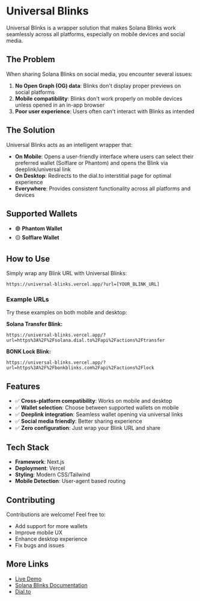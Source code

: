 # Universal Blinks

Universal Blinks is a wrapper solution that makes Solana Blinks work seamlessly across all platforms, especially on mobile devices and social media.

## The Problem

When sharing Solana Blinks on social media, you encounter several issues:

1. **No Open Graph (OG) data**: Blinks don't display proper previews on social platforms
2. **Mobile compatibility**: Blinks don't work properly on mobile devices unless opened in an in-app browser
3. **Poor user experience**: Users often can't interact with Blinks as intended

## The Solution

Universal Blinks acts as an intelligent wrapper that:

- **On Mobile**: Opens a user-friendly interface where users can select their preferred wallet (Solflare or Phantom) and opens the Blink via deeplink/universal link
- **On Desktop**: Redirects to the dial.to interstitial page for optimal experience
- **Everywhere**: Provides consistent functionality across all platforms and devices

## Supported Wallets

- 🟣 **Phantom Wallet**
- 🟡 **Solflare Wallet**

## How to Use

Simply wrap any Blink URL with Universal Blinks:

```
https://universal-blinks.vercel.app/?url=[YOUR_BLINK_URL]
```

### Example URLs

Try these examples on both mobile and desktop:

**Solana Transfer Blink:**
```
https://universal-blinks.vercel.app/?url=https%3A%2F%2Fsolana.dial.to%2Fapi%2Factions%2Ftransfer
```

**BONK Lock Blink:**
```
https://universal-blinks.vercel.app/?url=https%3A%2F%2Fbonkblinks.com%2Fapi%2Factions%2Flock
```

## Features

- ✅ **Cross-platform compatibility**: Works on mobile and desktop
- ✅ **Wallet selection**: Choose between supported wallets on mobile
- ✅ **Deeplink integration**: Seamless wallet opening via universal links
- ✅ **Social media friendly**: Better sharing experience
- ✅ **Zero configuration**: Just wrap your Blink URL and share

## Tech Stack

- **Framework**: Next.js
- **Deployment**: Vercel
- **Styling**: Modern CSS/Tailwind 
- **Mobile Detection**: User-agent based routing

## Contributing

Contributions are welcome! Feel free to:

- Add support for more wallets
- Improve mobile UX
- Enhance desktop experience
- Fix bugs and issues

## More Links

- [Live Demo](https://universal-blinks.vercel.app)
- [Solana Blinks Documentation](https://docs.dialect.to/blinks)
- [Dial.to](https://dial.to)
